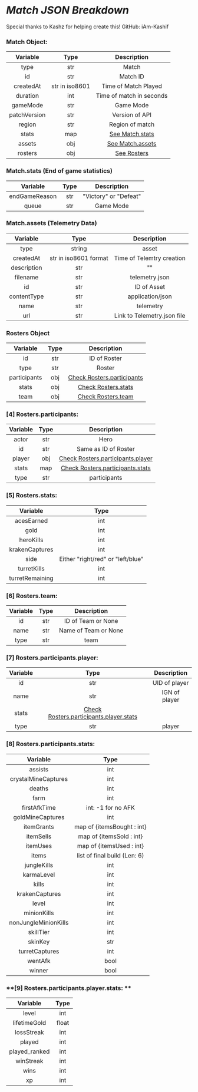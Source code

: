 # ***Match JSON Breakdown***

Special thanks to Kashz for helping create this! GitHub: iAm-Kashif

### **Match Object:**

| Variable | Type | Description |
| :---: | :---: | :---: |
| type | str | Match |
| id | str | Match ID |
| createdAt | str in iso8601 | Time of Match Played |
| duration | int | Time of match in seconds |
| gameMode | str | Game Mode |
| patchVersion | str | Version of API |
| region | str | Region of match |
| stats | map | [See Match.stats](#1) |
| assets | obj | [See Match.assets](#2)  |
| rosters | obj | [See Rosters](#3) |

### <a name="1"></a> **Match.stats** **(End of game statistics)**

| Variable | Type | Description |
| :---: | :---: |:---: |
| endGameReason | str | "Victory" or "Defeat" |
| queue | str | Game Mode |

### <a name="2"></a> **Match.assets** **(Telemetry Data)**

| Variable | Type | Description |
| :---: | :---: |:---: |
| type | string | asset |
| createdAt | str in iso8601 format | Time of Telemtry creation
| description | str | "" |
| filename | str | telemetry.json |
| id | str | ID of Asset |
| contentType | str | application/json |
| name | str | telemetry |
| url | str | Link to Telemetry.json file |

### <a name="3"></a> **Rosters Object**

| Variable | Type | Description |
| :---: | :---: | :---: |
| id | str | ID of Roster |
| type | str | Roster
| participants | obj | [Check Rosters.participants](#4) |
| stats | obj | [Check Rosters.stats](#5) |
| team | obj | [Check Rosters.team](#6) |

### <a name="4"></a>**[4] Rosters.participants:**

| Variable | Type | Description |
| :---: | :---: | :---: |
| actor | str | Hero |
| id | str | Same as ID of Roster |
| player | obj |[Check Rosters.participants.player](#7)|
| stats | map |[Check Rosters.participants.stats](#8) |
| type | str | participants |

### <a name="5"></a>**[5] Rosters.stats:**
| Variable | Type |
| :---: | :---: |
| acesEarned | int |
| gold | int |
| heroKills | int |
| krakenCaptures | int |
| side | Either "right/red" or "left/blue" |
| turretKills | int |
| turretRemaining | int |

### <a name="6"></a>**[6] Rosters.team:**
| Variable | Type | Description 
| :---: | :---: | :---: |
| id | str | ID of Team or None |
| name | str | Name of Team or None |
| type | str | team |

### <a name="7"></a>**[7] Rosters.participants.player:**

| Variable | Type |Description |
| :---: | :---: | :---: |
| id | str | UID of player |
| name | str | IGN of player |
| stats | [Check Rosters.participants.player.stats](#9) |
| type | str | player |

### <a name="8"></a>**[8] Rosters.participants.stats:**

| Variable |Type |
| :---: | :---: |
| assists | int |
| crystalMineCaptures | int |
| deaths | int |
| farm | int |
| firstAfkTime | int: -1 for no AFK |
| goldMineCaptures | int |
| itemGrants | map of {itemsBought : int} |
| itemSells | map of {itemsSold : int} |
| itemUses | map of {itemsUsed : int} |
| items | list of final build (Len: 6) |
| jungleKills | int |
| karmaLevel | int |
| kills | int |
| krakenCaptures | int |
| level | int |
| minionKills | int |
| nonJungleMinionKills | int |
| skillTier | int |
| skinKey | str |
| turretCaptures | int |
| wentAfk | bool |
| winner | bool |

### <a name="9"></a>**[9] Rosters.participants.player.stats: **

| Variable | Type | 
| :---: | :---: | 
| level | int |
| lifetimeGold | float |
| lossStreak | int |
| played | int |
| played\_ranked | int |
| winStreak | int |
| wins | int |
| xp | int |
